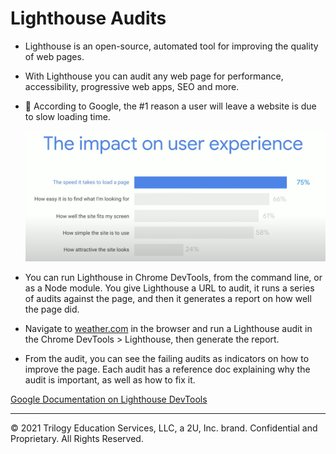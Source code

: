 # Lighthouse Audits

* Lighthouse is an open-source, automated tool for improving the quality of web pages.

* With Lighthouse you can audit any web page for performance, accessibility, progressive web apps, SEO and more.

* 🔑 According to Google, the #1 reason a user will leave a website is due to slow loading time.

  ![The most important metric for user retention is page loading time.](./assets/speed-impact.png)

* You can run Lighthouse in Chrome DevTools, from the command line, or as a Node module. You give Lighthouse a URL to audit, it runs a series of audits against the page, and then it generates a report on how well the page did. 
  
* Navigate to [weather.com](https://weather.com/) in the browser and run a Lighthouse audit in the Chrome DevTools > Lighthouse, then generate the report.

* From the audit, you can see the failing audits as indicators on how to improve the page. Each audit has a reference doc explaining why the audit is important, as well as how to fix it.

[Google Documentation on Lighthouse DevTools](https://developers.google.com/web/tools/lighthouse#devtools)

---
© 2021 Trilogy Education Services, LLC, a 2U, Inc. brand. Confidential and Proprietary. All Rights Reserved.
